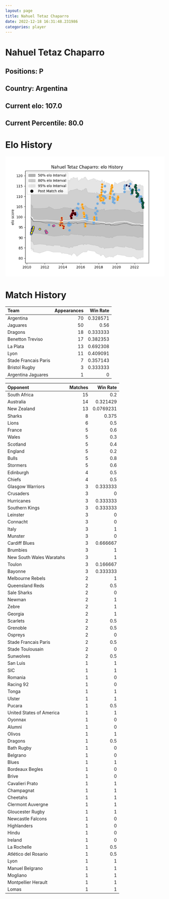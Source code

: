 ```yaml
---  
layout: page  
title: Nahuel Tetaz Chaparro  
date: 2022-12-18 16:31:48.231986  
categories: player  
---
```

# Nahuel Tetaz Chaparro

## Positions: P

## Country: Argentina

## Current elo: 107.0

## Current Percentile: 80.0

# Elo History


![elo history](history_NahuelTetazChaparro.png)
# Match History


| Team                 |   Appearances |   Win Rate |
|:---------------------|--------------:|-----------:|
| Argentina            |            70 |   0.328571 |
| Jaguares             |            50 |   0.56     |
| Dragons              |            18 |   0.333333 |
| Benetton Treviso     |            17 |   0.382353 |
| La Plata             |            13 |   0.692308 |
| Lyon                 |            11 |   0.409091 |
| Stade Francais Paris |             7 |   0.357143 |
| Bristol Rugby        |             3 |   0.333333 |
| Argentina Jaguares   |             1 |   0        |

| Opponent                 |   Matches |   Win Rate |
|:-------------------------|----------:|-----------:|
| South Africa             |        15 |  0.2       |
| Australia                |        14 |  0.321429  |
| New Zealand              |        13 |  0.0769231 |
| Sharks                   |         8 |  0.375     |
| Lions                    |         6 |  0.5       |
| France                   |         5 |  0.6       |
| Wales                    |         5 |  0.3       |
| Scotland                 |         5 |  0.4       |
| England                  |         5 |  0.2       |
| Bulls                    |         5 |  0.8       |
| Stormers                 |         5 |  0.6       |
| Edinburgh                |         4 |  0.5       |
| Chiefs                   |         4 |  0.5       |
| Glasgow Warriors         |         3 |  0.333333  |
| Crusaders                |         3 |  0         |
| Hurricanes               |         3 |  0.333333  |
| Southern Kings           |         3 |  0.333333  |
| Leinster                 |         3 |  0         |
| Connacht                 |         3 |  0         |
| Italy                    |         3 |  1         |
| Munster                  |         3 |  0         |
| Cardiff Blues            |         3 |  0.666667  |
| Brumbies                 |         3 |  1         |
| New South Wales Waratahs |         3 |  1         |
| Toulon                   |         3 |  0.166667  |
| Bayonne                  |         3 |  0.333333  |
| Melbourne Rebels         |         2 |  1         |
| Queensland Reds          |         2 |  0.5       |
| Sale Sharks              |         2 |  0         |
| Newman                   |         2 |  1         |
| Zebre                    |         2 |  1         |
| Georgia                  |         2 |  1         |
| Scarlets                 |         2 |  0.5       |
| Grenoble                 |         2 |  0.5       |
| Ospreys                  |         2 |  0         |
| Stade Francais Paris     |         2 |  0.5       |
| Stade Toulousain         |         2 |  0         |
| Sunwolves                |         2 |  0.5       |
| San Luis                 |         1 |  1         |
| SIC                      |         1 |  1         |
| Romania                  |         1 |  0         |
| Racing 92                |         1 |  0         |
| Tonga                    |         1 |  1         |
| Ulster                   |         1 |  1         |
| Pucara                   |         1 |  0.5       |
| United States of America |         1 |  1         |
| Oyonnax                  |         1 |  0         |
| Alumni                   |         1 |  0         |
| Olivos                   |         1 |  1         |
| Dragons                  |         1 |  0.5       |
| Bath Rugby               |         1 |  0         |
| Belgrano                 |         1 |  0         |
| Blues                    |         1 |  1         |
| Bordeaux Begles          |         1 |  0         |
| Brive                    |         1 |  0         |
| Cavalieri Prato          |         1 |  1         |
| Champagnat               |         1 |  1         |
| Cheetahs                 |         1 |  1         |
| Clermont Auvergne        |         1 |  1         |
| Gloucester Rugby         |         1 |  1         |
| Newcastle Falcons        |         1 |  0         |
| Highlanders              |         1 |  0         |
| Hindu                    |         1 |  0         |
| Ireland                  |         1 |  0         |
| La Rochelle              |         1 |  0.5       |
| Atlético del Rosario     |         1 |  0.5       |
| Lyon                     |         1 |  1         |
| Manuel Belgrano          |         1 |  1         |
| Mogliano                 |         1 |  1         |
| Montpellier Herault      |         1 |  1         |
| Lomas                    |         1 |  1         |